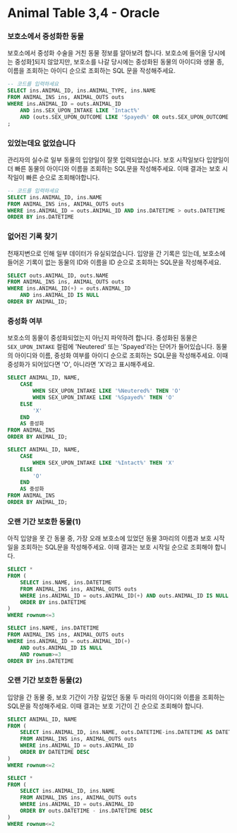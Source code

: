 # Animal Table 3,4 - Oracle

### 보호소에서 중성화한 동물

보호소에서 중성화 수술을 거친 동물 정보를 알아보려 합니다. 보호소에 들어올 당시에는 중성화[1](https://programmers.co.kr/learn/courses/30/lessons/59045#fn1)되지 않았지만, 보호소를 나갈 당시에는 중성화된 동물의 아이디와 생물 종, 이름을 조회하는 아이디 순으로 조회하는 SQL 문을 작성해주세요.

```sql
-- 코드를 입력하세요
SELECT ins.ANIMAL_ID, ins.ANIMAL_TYPE, ins.NAME
FROM ANIMAL_INS ins, ANIMAL_OUTS outs
WHERE ins.ANIMAL_ID = outs.ANIMAL_ID
    AND ins.SEX_UPON_INTAKE LIKE 'Intact%'
    AND (outs.SEX_UPON_OUTCOME LIKE 'Spayed%' OR outs.SEX_UPON_OUTCOME LIKE 'Neutered%')
;
```

### 있었는데요 없었습니다

관리자의 실수로 일부 동물의 입양일이 잘못 입력되었습니다. 보호 시작일보다 입양일이 더 빠른 동물의 아이디와 이름을 조회하는 SQL문을 작성해주세요. 이때 결과는 보호 시작일이 빠른 순으로 조회해야합니다.

```sql
-- 코드를 입력하세요
SELECT ins.ANIMAL_ID, ins.NAME
FROM ANIMAL_INS ins, ANIMAL_OUTS outs
WHERE ins.ANIMAL_ID = outs.ANIMAL_ID AND ins.DATETIME > outs.DATETIME
ORDER BY ins.DATETIME
```

### 없어진 기록 찾기

천재지변으로 인해 일부 데이터가 유실되었습니다. 입양을 간 기록은 있는데, 보호소에 들어온 기록이 없는 동물의 ID와 이름을 ID 순으로 조회하는 SQL문을 작성해주세요.

```sql
SELECT outs.ANIMAL_ID, outs.NAME
FROM ANIMAL_INS ins, ANIMAL_OUTS outs
WHERE ins.ANIMAL_ID(+) = outs.ANIMAL_ID
	AND ins.ANIMAL_ID IS NULL
ORDER BY ANIMAL_ID;
```

### 중성화 여부

보호소의 동물이 중성화되었는지 아닌지 파악하려 합니다. 중성화된 동물은 `SEX_UPON_INTAKE` 컬럼에 'Neutered' 또는 'Spayed'라는 단어가 들어있습니다. 동물의 아이디와 이름, 중성화 여부를 아이디 순으로 조회하는 SQL문을 작성해주세요. 이때 중성화가 되어있다면 'O', 아니라면 'X'라고 표시해주세요.

```sql
SELECT ANIMAL_ID, NAME, 
    CASE
        WHEN SEX_UPON_INTAKE LIKE '%Neutered%' THEN 'O'
        WHEN SEX_UPON_INTAKE LIKE '%Spayed%' THEN 'O'
    ELSE
        'X'
    END
    AS 중성화
FROM ANIMAL_INS
ORDER BY ANIMAL_ID;
```

```sql
SELECT ANIMAL_ID, NAME, 
    CASE
        WHEN SEX_UPON_INTAKE LIKE '%Intact%' THEN 'X'
    ELSE
        'O'
    END
    AS 중성화
FROM ANIMAL_INS
ORDER BY ANIMAL_ID;
```

### 오랜 기간 보호한 동물(1)

아직 입양을 못 간 동물 중, 가장 오래 보호소에 있었던 동물 3마리의 이름과 보호 시작일을 조회하는 SQL문을 작성해주세요. 이때 결과는 보호 시작일 순으로 조회해야 합니다.

```sql
SELECT *
FROM (
    SELECT ins.NAME, ins.DATETIME
    FROM ANIMAL_INS ins, ANIMAL_OUTS outs
    WHERE ins.ANIMAL_ID = outs.ANIMAL_ID(+) AND outs.ANIMAL_ID IS NULL
    ORDER BY ins.DATETIME
)
WHERE rownum<=3
```

```sql
SELECT ins.NAME, ins.DATETIME
FROM ANIMAL_INS ins, ANIMAL_OUTS outs
WHERE ins.ANIMAL_ID = outs.ANIMAL_ID(+) 
    AND outs.ANIMAL_ID IS NULL
    AND rownum>=3
ORDER BY ins.DATETIME
```

### 오랜 기간 보호한 동물(2)

입양을 간 동물 중, 보호 기간이 가장 길었던 동물 두 마리의 아이디와 이름을 조회하는 SQL문을 작성해주세요. 이때 결과는 보호 기간이 긴 순으로 조회해야 합니다.

```sql
SELECT ANIMAL_ID, NAME
FROM (
    SELECT ins.ANIMAL_ID, ins.NAME, outs.DATETIME-ins.DATETIME AS DATETIME
    FROM ANIMAL_INS ins, ANIMAL_OUTS outs
    WHERE ins.ANIMAL_ID = outs.ANIMAL_ID
    ORDER BY DATETIME DESC
)
WHERE rownum<=2
```

```sql
SELECT *
FROM (
    SELECT ins.ANIMAL_ID, ins.NAME
    FROM ANIMAL_INS ins, ANIMAL_OUTS outs
    WHERE ins.ANIMAL_ID = outs.ANIMAL_ID
    ORDER BY outs.DATETIME - ins.DATETIME DESC
)
WHERE rownum<=2
```
